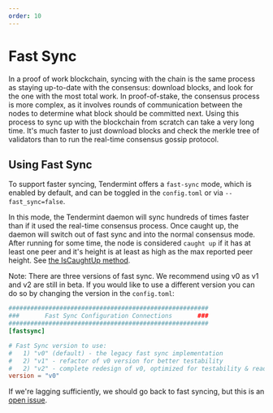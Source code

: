 ```yaml
---
order: 10
---
```


# Fast Sync

In a proof of work blockchain, syncing with the chain is the same
process as staying up-to-date with the consensus: download blocks, and
look for the one with the most total work. In proof-of-stake, the
consensus process is more complex, as it involves rounds of
communication between the nodes to determine what block should be
committed next. Using this process to sync up with the blockchain from
scratch can take a very long time. It's much faster to just download
blocks and check the merkle tree of validators than to run the real-time
consensus gossip protocol.

## Using Fast Sync

To support faster syncing, Tendermint offers a `fast-sync` mode, which
is enabled by default, and can be toggled in the `config.toml` or via
`--fast_sync=false`.

In this mode, the Tendermint daemon will sync hundreds of times faster
than if it used the real-time consensus process. Once caught up, the
daemon will switch out of fast sync and into the normal consensus mode.
After running for some time, the node is considered `caught up` if it
has at least one peer and it's height is at least as high as the max
reported peer height. See [the IsCaughtUp
method](https://github.com/aakash4dev/tendermint/blob/b467515719e686e4678e6da4e102f32a491b85a0/blockchain/pool.go#L128).

Note: There are three versions of fast sync. We recommend using v0 as v1 and v2 are still in beta. 
  If you would like to use a different version you can do so by changing the version in the `config.toml`:

```toml
#######################################################
###       Fast Sync Configuration Connections       ###
#######################################################
[fastsync]

# Fast Sync version to use:
#   1) "v0" (default) - the legacy fast sync implementation
#   2) "v1" - refactor of v0 version for better testability
#   2) "v2" - complete redesign of v0, optimized for testability & readability 
version = "v0"
```

If we're lagging sufficiently, we should go back to fast syncing, but
this is an [open issue](https://github.com/aakash4dev/tendermint/issues/129).
